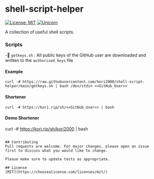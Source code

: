 # shell-script-helper
[![License: MIT](https://img.shields.io/badge/License-MIT-yellow.svg)](https://github.com/kori2000/telegram-bot/blob/main/LICENSE)
[![Unicorn](https://img.shields.io/badge/nyancat-approved-ff69b4.svg)](https://www.youtube.com/watch?v=QH2-TGUlwu4)

A collection of useful shell scripts.

### Scripts

-🚀 `getkeys.sh` : All public keys of the GitHub user are downloaded and written to the `authorized_keys` file

#### Example
```
curl -# https://raw.githubusercontent.com/kori2000/shell-script-helper/main/getkeys.sh | bash /dev/stdin <<GitHub_User>>
```

#### Shortener
```
curl -# https://kori.rip/sh/<<GitHub_User>> | bash
```

#### Demo Shortener
curl -# https://kori.rip/sh/kori2000 | bash
```

## Contributing
Pull requests are welcome. For major changes, please open an issue first to discuss what you would like to change.

Please make sure to update tests as appropriate.

## License
[MIT](https://choosealicense.com/licenses/mit/)
